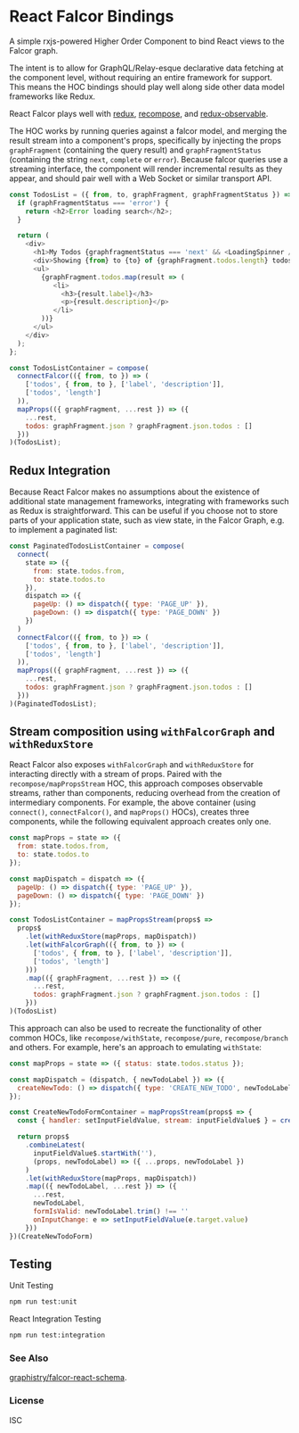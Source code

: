 # React Falcor Bindings

A simple rxjs-powered Higher Order Component to bind React views to the Falcor graph.

The intent is to allow for GraphQL/Relay-esque declarative data fetching at the component level, without requiring an entire framework for support.  This means the HOC bindings should play well along side other data model frameworks like Redux.

React Falcor plays well with [redux](http://redux.js.org/), [recompose](https://github.com/acdlite/recompose), and [redux-observable](redux-observable.js.org).

The HOC works by running queries against a falcor model, and merging the result stream into a component's props, specifically by injecting the props `graphFragment` (containing the query result) and `graphFragmentStatus` (containing the string `next`, `complete` or `error`).  Because falcor queries use a streaming interface, the component will render incremental results as they appear, and should pair well with a Web Socket or similar transport API.


```javascript
const TodosList = ({ from, to, graphFragment, graphFragmentStatus }) => {
  if (graphFragmentStatus === 'error') {
    return <h2>Error loading search</h2>;
  }

  return (
    <div>
      <h1>My Todos {graphfragmentStatus === 'next' && <LoadingSpinner />}</h1>
      <div>Showing {from} to {to} of {graphFragment.todos.length} todos</div>
      <ul>
        {graphFragment.todos.map(result => (
           <li>
             <h3>{result.label}</h3>
             <p>{result.description}</p>
           </li>
        ))}
      </ul>
    </div>
  );
};

const TodosListContainer = compose(
  connectFalcor(({ from, to }) => (
    ['todos', { from, to }, ['label', 'description']],
    ['todos', 'length']
  )),
  mapProps(({ graphFragment, ...rest }) => ({
    ...rest,
    todos: graphFragment.json ? graphFragment.json.todos : []
  }))
)(TodosList);
```

## Redux Integration

Because React Falcor makes no assumptions about the existence of additional state management frameworks, integrating with frameworks such as Redux is straightforward.  This can be useful if you choose not to store parts of your application state, such as view state, in the Falcor Graph, e.g. to implement a paginated list:

```javascript
const PaginatedTodosListContainer = compose(
  connect(
    state => ({
      from: state.todos.from,
      to: state.todos.to
    }),
    dispatch => ({
      pageUp: () => dispatch({ type: 'PAGE_UP' }),
      pageDown: () => dispatch({ type: 'PAGE_DOWN' })
    })
  )
  connectFalcor(({ from, to }) => (
    ['todos', { from, to }, ['label', 'description']],
    ['todos', 'length']
  )),
  mapProps(({ graphFragment, ...rest }) => ({
    ...rest,
    todos: graphFragment.json ? graphFragment.json.todos : []
  }))
)(PaginatedTodosList);
```

## Stream composition using `withFalcorGraph` and `withReduxStore`

React Falcor also exposes `withFalcorGraph` and `withReduxStore` for interacting directly with a stream of props.  Paired with the `recompose/mapPropsStream` HOC, this approach composes observable streams, rather than components, reducing overhead from the creation of intermediary components.  For example, the above container (using `connect()`, `connectFalcor()`, and `mapProps()` HOCs), creates three components, while the following equivalent approach creates only one.

```javascript
const mapProps = state => ({
  from: state.todos.from,
  to: state.todos.to
});

const mapDispatch = dispatch => ({
  pageUp: () => dispatch({ type: 'PAGE_UP' }),
  pageDown: () => dispatch({ type: 'PAGE_DOWN' })
});

const TodosListContainer = mapPropsStream(props$ =>
  props$
    .let(withReduxStore(mapProps, mapDispatch))
    .let(withFalcorGraph(({ from, to }) => (
      ['todos', { from, to }, ['label', 'description']],
      ['todos', 'length']
    )))
    .map(({ graphFragment, ...rest }) => ({
      ...rest,
      todos: graphFragment.json ? graphFragment.json.todos : []
    }))
)(TodosList)
```

This approach can also be used to recreate the functionality of other common HOCs, like `recompose/withState`, `recompose/pure`, `recompose/branch` and others.  For example, here's an approach to emulating `withState`:

```javascript
const mapProps = state => ({ status: state.todos.status });

const mapDispatch = (dispatch, { newTodoLabel }) => ({
  createNewTodo: () => dispatch({ type: 'CREATE_NEW_TODO', newTodoLabel })
});

const CreateNewTodoFormContainer = mapPropsStream(props$ => {
  const { handler: setInputFieldValue, stream: inputFieldValue$ } = createEventHandler();

  return props$
    .combineLatest(
      inputFieldValue$.startWith(''),
      (props, newTodoLabel) => ({ ...props, newTodoLabel })
    )
    .let(withReduxStore(mapProps, mapDispatch))
    .map(({ newTodoLabel, ...rest }) => ({
      ...rest,
      newTodoLabel,
      formIsValid: newTodoLabel.trim() !== ''
      onInputChange: e => setInputFieldValue(e.target.value)
    }))
})(CreateNewTodoForm)
```

## Testing

Unit Testing

```bash
npm run test:unit
```

React Integration Testing

```bash
npm run test:integration
```


### See Also
[graphistry/falcor-react-schema](https://github.com/graphistry/falcor/tree/master/packages/falcor-react-schema).

### License
ISC
